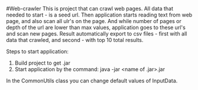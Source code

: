#Web-crawler
This is project that can crawl web pages. All data that needed to start - is a seed url.
Then application starts reading text from web page, and also scan all ulr's on the page.
And while number of pages or depth of the url are lower than max values, application goes to
these url's and scan new pages. 
Result automatically export to csv files - first with all data that crawled, and second -
with top 10 total results.

Steps to start application: 
1. Build project to get .jar 
2. Start application by the command: java -jar <name of .jar>.jar

In the CommonUtils class you can change default values of InputData.
